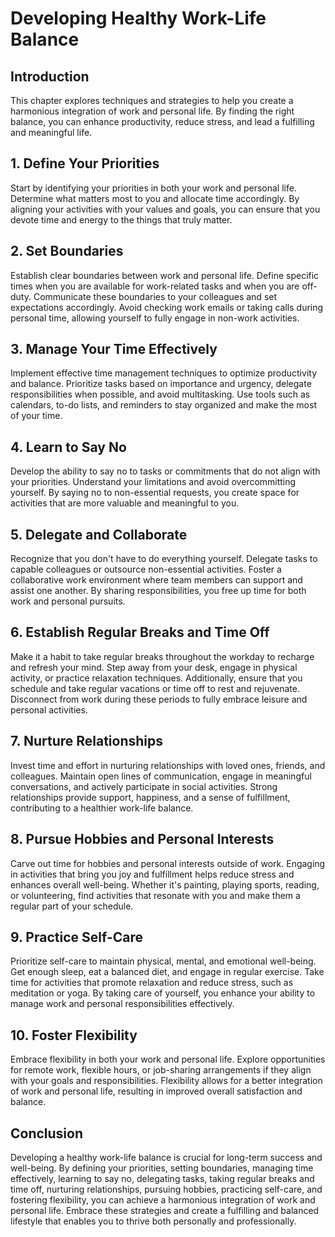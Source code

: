 # Developing Healthy Work-Life Balance

## Introduction

This chapter explores techniques and strategies to help you create a harmonious integration of work and personal life. By finding the right balance, you can enhance productivity, reduce stress, and lead a fulfilling and meaningful life.

## 1\. Define Your Priorities

Start by identifying your priorities in both your work and personal life. Determine what matters most to you and allocate time accordingly. By aligning your activities with your values and goals, you can ensure that you devote time and energy to the things that truly matter.

## 2\. Set Boundaries

Establish clear boundaries between work and personal life. Define specific times when you are available for work-related tasks and when you are off-duty. Communicate these boundaries to your colleagues and set expectations accordingly. Avoid checking work emails or taking calls during personal time, allowing yourself to fully engage in non-work activities.

## 3\. Manage Your Time Effectively

Implement effective time management techniques to optimize productivity and balance. Prioritize tasks based on importance and urgency, delegate responsibilities when possible, and avoid multitasking. Use tools such as calendars, to-do lists, and reminders to stay organized and make the most of your time.

## 4\. Learn to Say No

Develop the ability to say no to tasks or commitments that do not align with your priorities. Understand your limitations and avoid overcommitting yourself. By saying no to non-essential requests, you create space for activities that are more valuable and meaningful to you.

## 5\. Delegate and Collaborate

Recognize that you don't have to do everything yourself. Delegate tasks to capable colleagues or outsource non-essential activities. Foster a collaborative work environment where team members can support and assist one another. By sharing responsibilities, you free up time for both work and personal pursuits.

## 6\. Establish Regular Breaks and Time Off

Make it a habit to take regular breaks throughout the workday to recharge and refresh your mind. Step away from your desk, engage in physical activity, or practice relaxation techniques. Additionally, ensure that you schedule and take regular vacations or time off to rest and rejuvenate. Disconnect from work during these periods to fully embrace leisure and personal activities.

## 7\. Nurture Relationships

Invest time and effort in nurturing relationships with loved ones, friends, and colleagues. Maintain open lines of communication, engage in meaningful conversations, and actively participate in social activities. Strong relationships provide support, happiness, and a sense of fulfillment, contributing to a healthier work-life balance.

## 8\. Pursue Hobbies and Personal Interests

Carve out time for hobbies and personal interests outside of work. Engaging in activities that bring you joy and fulfillment helps reduce stress and enhances overall well-being. Whether it's painting, playing sports, reading, or volunteering, find activities that resonate with you and make them a regular part of your schedule.

## 9\. Practice Self-Care

Prioritize self-care to maintain physical, mental, and emotional well-being. Get enough sleep, eat a balanced diet, and engage in regular exercise. Take time for activities that promote relaxation and reduce stress, such as meditation or yoga. By taking care of yourself, you enhance your ability to manage work and personal responsibilities effectively.

## 10\. Foster Flexibility

Embrace flexibility in both your work and personal life. Explore opportunities for remote work, flexible hours, or job-sharing arrangements if they align with your goals and responsibilities. Flexibility allows for a better integration of work and personal life, resulting in improved overall satisfaction and balance.

## Conclusion

Developing a healthy work-life balance is crucial for long-term success and well-being. By defining your priorities, setting boundaries, managing time effectively, learning to say no, delegating tasks, taking regular breaks and time off, nurturing relationships, pursuing hobbies, practicing self-care, and fostering flexibility, you can achieve a harmonious integration of work and personal life. Embrace these strategies and create a fulfilling and balanced lifestyle that enables you to thrive both personally and professionally.

